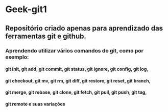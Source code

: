 # Geek-git1

## Repositório criado apenas para aprendizado das ferramentas git e github.

### Aprendendo utilizar vários comandos do git, como por exemplo:

#### git init, git add, git commit, git status, git ignore, git config, git log, 
#### git checkout, git mv, git rm, git diff, git restore, git reset, git branch,
#### git merge, git rebase, git clone, git fetch, git pull, git push, git tag, 
#### git remote e suas variações